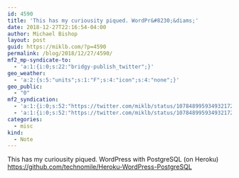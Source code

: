 ```yaml
---
id: 4590
title: 'This has my curiousity piqued. WordPr&#8230;&diams;'
date: 2018-12-27T22:16:54-04:00
author: Michael Bishop
layout: post
guid: https://miklb.com/?p=4590
permalink: /blog/2018/12/27/4590/
mf2_mp-syndicate-to:
  - 'a:1:{i:0;s:22:"bridgy-publish_twitter";}'
geo_weather:
  - 'a:2:{s:5:"units";s:1:"F";s:4:"icon";s:4:"none";}'
geo_public:
  - "0"
mf2_syndication:
  - 'a:1:{i:0;s:52:"https://twitter.com/miklb/status/1078489959349321729";}'
  - 'a:1:{i:0;s:52:"https://twitter.com/miklb/status/1078489959349321729";}'
categories:
  - misc
kind:
  - Note
---
```

This has my curiousity piqued. WordPress with PostgreSQL (on Heroku) <https://github.com/technomile/Heroku-WordPress-PostgreSQL>